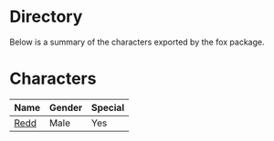 # Directory
Below is a summary of the characters exported by the fox package.
# Characters
|Name|Gender|Special|
|---|---|---|
|[Redd](./character/fox/redd.go)|Male|Yes|
